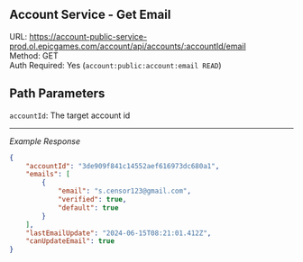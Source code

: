 ## Account Service - Get Email

URL: https://account-public-service-prod.ol.epicgames.com/account/api/accounts/:accountId/email \
Method: GET \
Auth Required: Yes (`account:public:account:email READ`)

## Path Parameters

`accountId`: The target account id

---

_Example Response_

```json
{
    "accountId": "3de909f841c14552aef616973dc680a1",
    "emails": [
        {
            "email": "s.censor123@gmail.com",
            "verified": true,
            "default": true
        }
    ],
    "lastEmailUpdate": "2024-06-15T08:21:01.412Z",
    "canUpdateEmail": true
}
```
